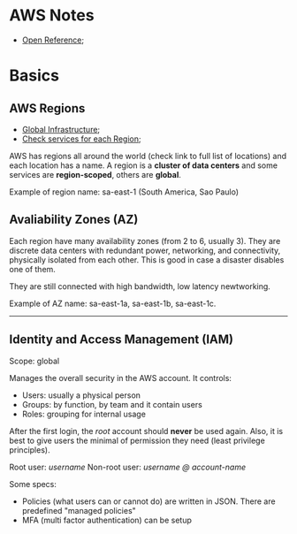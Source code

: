 # AWS Notes

- [Open Reference](https://github.com/open-guides/og-aws);

# Basics
## AWS Regions

- [Global Infrastructure](https://aws.amazon.com/about-aws/global-infrastructure/);
- [Check services for each Region](https://aws.amazon.com/about-aws/global-infrastructure/regional-product-services/?p=ngi&loc=4);

AWS has regions all around the world (check link to full list of locations) and each location has a name. A region is a **cluster of data centers** and some services are **region-scoped**, others are **global**.

Example of region name: sa-east-1 (South America, Sao Paulo)

## Avaliability Zones (AZ)
Each region have many availability zones (from 2 to 6, usually 3). They are discrete data centers with redundant power, networking, and connectivity, physically isolated from each other. This is good in case a disaster disables one of them.

They are still connected with high bandwidth, low latency newtworking.

Example of AZ name: sa-east-1a, sa-east-1b, sa-east-1c.

----

## Identity and Access Management (IAM)
Scope: global

Manages the overall security in the AWS account. It controls:
- Users: usually a physical person
- Groups: by function, by team and it contain users
- Roles: grouping for internal usage

After the first login, the *root* account should **never** be used again. Also, it is best to give users the minimal of permission they need (least privilege principles).

Root user: _username_
Non-root user: _username @ account-name_

Some specs:
- Policies (what users can or cannot do) are written in JSON. There are predefined "managed policies"
- MFA (multi factor authentication) can be setup
